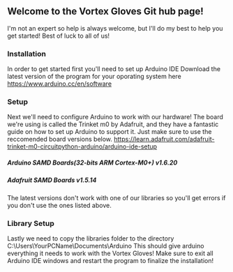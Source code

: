 ## Welcome to the Vortex Gloves Git hub page! 
I'm not an expert so help is always welcome, but I'll do my best to help you get started! Best of luck to all of us!

### Installation
In order to get started first you'll need to set up Arduino IDE
Download the latest version of the program for your oporating system here
https://www.arduino.cc/en/software 

### Setup 
Next we'll need to configure Arduino to work with our hardware!
The board we're using is called the Trinket m0 by Adafruit, and they have a fantastic guide on how to set up Arduino to support it. Just make sure to use the reccomended board versions below.
https://learn.adafruit.com/adafruit-trinket-m0-circuitpython-arduino/arduino-ide-setup
##### Arduino SAMD Boards(32-bits ARM Cortex-M0+) v1.6.20
##### Adafruit SAMD Boards v1.5.14
The latest versions don't work with one of our libraries so you'll get errors if you don't use the ones listed above. 

### Library Setup
Lastly we need to copy the libraries folder to the directory C:\Users\YourPCName\Documents\Arduino
This should give arduino everything it needs to work with the Vortex Gloves!
Make sure to exit all Arduino IDE windows and restart the program to finalize the installation!
